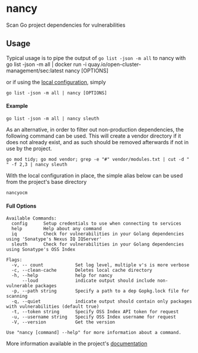 # nancy
Scan Go project dependencies for vulnerabilities

## Usage
Typical usage is to pipe the output of `go list -json -m all` to nancy with  
go list -json -m all | docker run -i quay.io/open-cluster-management/sec:latest nancy [OPTIONS]

or if using the [local configuration](../../README.md#local-configuration), simply
```
go list -json -m all | nancy [OPTIONS]
```

#### Example

```
go list -json -m all | nancy sleuth
```
As an alternative, in order to filter out non-production dependencies, the following command can be used. This will create a vendor directory if it does not already exist, and as such should be removed afterwards if not in use by the project.

```
go mod tidy; go mod vendor; grep -e "#" vendor/modules.txt | cut -d " " -f 2,3 | nancy sleuth
```
With the local configuration in place, the simple alias below can be used from the project's base directory
```
nancyocm
```

#### Full Options
```
Available Commands:
  config      Setup credentials to use when connecting to services
  help        Help about any command
  iq          Check for vulnerabilities in your Golang dependencies using 'Sonatype's Nexus IQ IQServer'
  sleuth      Check for vulnerabilities in your Golang dependencies using Sonatype's OSS Index

Flags:
  -v, -- count            Set log level, multiple v's is more verbose
  -c, --clean-cache       Deletes local cache directory
  -h, --help              help for nancy
      --loud              indicate output should include non-vulnerable packages
  -p, --path string       Specify a path to a dep Gopkg.lock file for scanning
  -q, --quiet             indicate output should contain only packages with vulnerabilities (default true)
  -t, --token string      Specify OSS Index API token for request
  -u, --username string   Specify OSS Index username for request
  -V, --version           Get the version

Use "nancy [command] --help" for more information about a command.
```

More information available in the project's [documentation](https://github.com/sonatype-nexus-community/nancy/blob/main/README.md)
